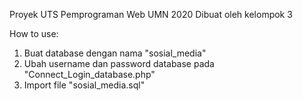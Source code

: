 Proyek UTS Pemprograman Web UMN 2020
Dibuat oleh kelompok 3

How to use:
1. Buat database dengan nama "sosial_media"
2. Ubah username dan password database pada "Connect_Login_database.php"
3. Import file "sosial_media.sql"